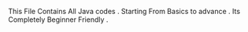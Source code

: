 This File Contains All Java codes .
Starting From Basics to advance .
Its Completely Beginner Friendly .

